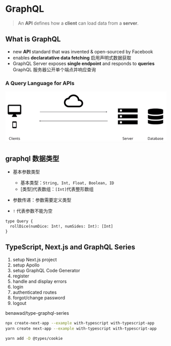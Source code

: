 # GraphQL

> An **API** defines how a **client** can load data from a **server**.

## What is GraphQL

- new **API** standard that was invented & open-sourced by Facebook
- enables **declaratative data fetching** 启用声明式数据获取
- GraphQL Server exposes **single endpoint** and responds to **queries** GraphQL 服务器公开单个端点并响应查询

### A Query Language for APIs

![A Query Language for APIs](./images/query-api.png)

## graphql 数据类型

- 基本参数类型

  - 基本类型：`String, Int, Float, Boolean, ID`
  - [类型]代表数组：`[Int]`代表整形数组

- 参数传递：参数需要定义类型
- `!` 代表参数不能为空

```schema
type Query {
  rollDice(numDice: Int!, numSides: Int): [Int]
}
```

## TypeScript, Next.js and GraphQL Series

1. setup Next.js project
2. setup Apollo
3. setup GraphQL Code Generator
4. register
5. handle and display errors
6. login
7. authenticated routes
8. forgot/change password
9. logout

benawad/type-graphql-series

```sh
npx create-next-app --example with-typescript with-typescript-app
yarn create next-app --example with-typescript with-typescript-app
```

```sh
yarn add -D @types/cookie
```
